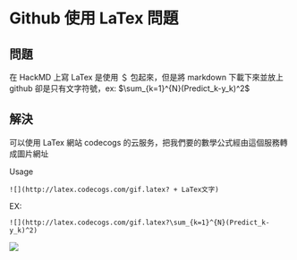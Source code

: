 # Github 使用 LaTex 問題

## 問題

在 HackMD 上寫 LaTex 是使用 ＄ 包起來，但是將 markdown 下載下來並放上 github 卻是只有文字符號，ex: $\sum_{k=1}^{N}(Predict_k-y_k)^2$

## 解決

可以使用 LaTex 網站 codecogs 的云服务，把我們要的數學公式經由這個服務轉成圖片網址

Usage

```
![](http://latex.codecogs.com/gif.latex? + LaTex文字)
```

EX:

```
![](http://latex.codecogs.com/gif.latex?\sum_{k=1}^{N}(Predict_k-y_k)^2)
```

![](<http://latex.codecogs.com/gif.latex?\sum_{k=1}^{N}(Predict_k-y_k)^2>)
